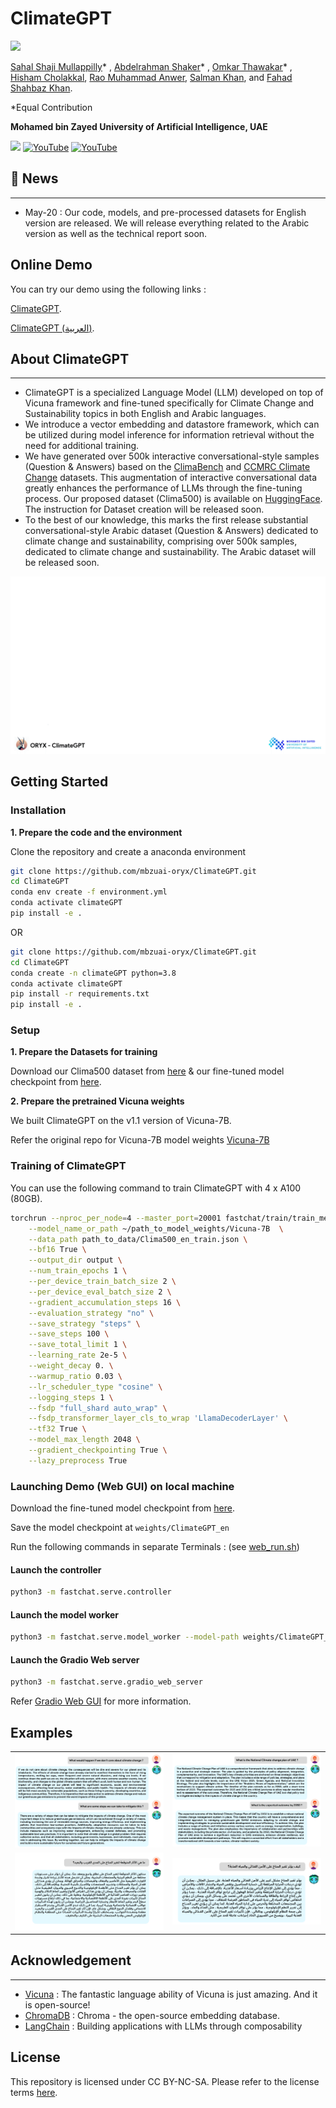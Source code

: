 # ClimateGPT
![](https://i.imgur.com/waxVImv.png)

[Sahal Shaji Mullappilly](https://scholar.google.com/citations?user=LJWxVpUAAAAJ&hl=en)* , [Abdelrahman Shaker](https://amshaker.github.io/)* , [Omkar Thawakar](https://omkarthawakar.github.io/)* , [Hisham Cholakkal](https://scholar.google.com/citations?hl=en&user=bZ3YBRcAAAAJ), [Rao Muhammad Anwer](https://scholar.google.com/citations?hl=en&authuser=1&user=_KlvMVoAAAAJ), [Salman Khan](https://salman-h-khan.github.io/), and [Fahad Shahbaz Khan](https://scholar.google.es/citations?user=zvaeYnUAAAAJ&hl=en). 

*Equal Contribution

**Mohamed bin Zayed University of Artificial Intelligence, UAE**


<a href='#'><img src='https://img.shields.io/badge/Project-Page-Green'></a> [![YouTube](https://badges.aleen42.com/src/youtube.svg)](https://youtu.be/2NKiujOJnqI) [![YouTube](https://badges.aleen42.com/src/youtube.svg)](https://youtu.be/0CGb9jzxV1U)



## :rocket: News
<hr>

+ May-20 : Our code, models, and pre-processed datasets for English version are released. We will release everything related to the Arabic version as well as the technical report soon.


## Online Demo
You can try our demo using the following links :

[ClimateGPT](https://66e641bcc04d5483fb.gradio.live/).

[ClimateGPT (العربية)](https://66e641bcc04d5483fb.gradio.live/).


## About ClimateGPT
<hr>

+ ClimateGPT is a specialized Language Model (LLM) developed on top of Vicuna framework and fine-tuned specifically for Climate Change and Sustainability topics in both English and Arabic languages.
+ We introduce a vector embedding and datastore framework, which can be utilized during model inference for information retrieval without the need for additional training.
+ We have generated over 500k interactive conversational-style samples (Question & Answers) based on the [ClimaBench](https://arxiv.org/abs/2301.04253) and [CCMRC Climate Change](https://www.ijcai.org/proceedings/2022/729) datasets. This augmentation of interactive conversational data greatly enhances the performance of LLMs through the fine-tuning process. Our proposed dataset (Clima500) is available on [HuggingFace](https://huggingface.co/datasets/mbzuai-oryx/Clima500/tree/main). The instruction for Dataset creation will be released soon.
+ To the best of our knowledge, this marks the first release substantial conversational-style Arabic dataset (Question & Answers) dedicated to climate change and sustainability, comprising over 500k samples, dedicated to climate change and sustainability. The Arabic dataset will be released soon.

![overview](assets/ClimateGPT_overall.gif)


## Getting Started
### Installation

**1. Prepare the code and the environment**

Clone the repository and create a anaconda environment

```bash
git clone https://github.com/mbzuai-oryx/ClimateGPT.git
cd ClimateGPT
conda env create -f environment.yml
conda activate climateGPT
pip install -e .
```
OR 
```bash
git clone https://github.com/mbzuai-oryx/ClimateGPT.git
cd ClimateGPT
conda create -n climateGPT python=3.8
conda activate climateGPT
pip install -r requirements.txt
pip install -e .
```

### Setup

**1. Prepare the Datasets for training**

Download our Clima500 dataset from [here](https://huggingface.co/datasets/mbzuai-oryx/Clima500/tree/main) & our fine-tuned model checkpoint from [here](https://huggingface.co/mbzuai-oryx/ClimateGPT/tree/main).

**2. Prepare the pretrained Vicuna weights**

We built ClimateGPT on the v1.1 version of Vicuna-7B.
 
Refer the original repo for Vicuna-7B model weights [Vicuna-7B](https://github.com/lm-sys/FastChat#vicuna-7b)


### Training of ClimateGPT 

You can use the following command to train ClimateGPT with 4 x A100 (80GB).
```bash
torchrun --nproc_per_node=4 --master_port=20001 fastchat/train/train_mem.py \
    --model_name_or_path ~/path_to_model_weights/Vicuna-7B  \
    --data_path path_to_data/Clima500_en_train.json \
    --bf16 True \
    --output_dir output \
    --num_train_epochs 1 \
    --per_device_train_batch_size 2 \
    --per_device_eval_batch_size 2 \
    --gradient_accumulation_steps 16 \
    --evaluation_strategy "no" \
    --save_strategy "steps" \
    --save_steps 100 \
    --save_total_limit 1 \
    --learning_rate 2e-5 \
    --weight_decay 0. \
    --warmup_ratio 0.03 \
    --lr_scheduler_type "cosine" \
    --logging_steps 1 \
    --fsdp "full_shard auto_wrap" \
    --fsdp_transformer_layer_cls_to_wrap 'LlamaDecoderLayer' \
    --tf32 True \
    --model_max_length 2048 \
    --gradient_checkpointing True \
    --lazy_preprocess True
```

### Launching Demo (Web GUI) on local machine

Download the fine-tuned model checkpoint from [here](https://huggingface.co/mbzuai-oryx/ClimateGPT/tree/main).

Save the model checkpoint at `weights/ClimateGPT_en`

Run the following commands in separate Terminals : (see [web_run.sh](web_run.sh))

#### Launch the controller
```bash
python3 -m fastchat.serve.controller
```
#### Launch the model worker
```bash
python3 -m fastchat.serve.model_worker --model-path weights/ClimateGPT_en
```
#### Launch the Gradio Web server
```bash
python3 -m fastchat.serve.gradio_web_server
```

Refer [Gradio Web GUI](https://github.com/lm-sys/FastChat#serving-with-web-gui) for more information.

## Examples
  |   |   |
:-------------------------:|:-------------------------:
![example 1](assets/English_example_1.png) |  ![example 2](assets/English_example_2.png)
![example 3](assets/Arabic_example_1.png)  |  ![example 4](assets/Arabic_example_2.png)


## Acknowledgement
<hr>

+ [Vicuna](https://github.com/lm-sys/FastChat) : The fantastic language ability of Vicuna is just amazing. And it is open-source!
+ [ChromaDB](https://github.com/chroma-core/chroma) : Chroma - the open-source embedding database.
+ [LangChain](https://github.com/hwchase17/langchain) : Building applications with LLMs through composability

## License
This repository is licensed under CC BY-NC-SA. Please refer to the license terms [here](https://creativecommons.org/licenses/by-nc-sa/4.0/).
